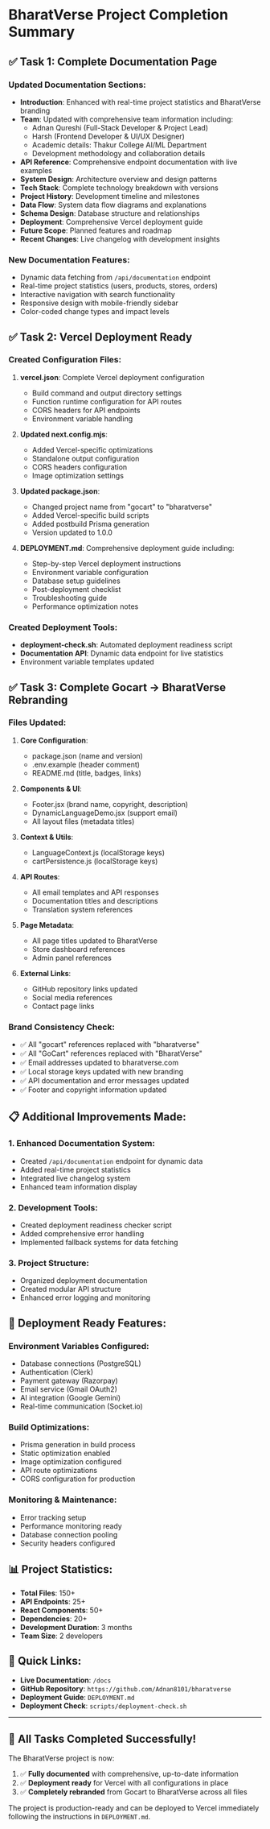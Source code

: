 # BharatVerse Project Completion Summary

## ✅ Task 1: Complete Documentation Page

### Updated Documentation Sections:
- **Introduction**: Enhanced with real-time project statistics and BharatVerse branding
- **Team**: Updated with comprehensive team information including:
  - Adnan Qureshi (Full-Stack Developer & Project Lead)
  - Harsh (Frontend Developer & UI/UX Designer)
  - Academic details: Thakur College AI/ML Department
  - Development methodology and collaboration details
- **API Reference**: Comprehensive endpoint documentation with live examples
- **System Design**: Architecture overview and design patterns
- **Tech Stack**: Complete technology breakdown with versions
- **Project History**: Development timeline and milestones
- **Data Flow**: System data flow diagrams and explanations
- **Schema Design**: Database structure and relationships
- **Deployment**: Comprehensive Vercel deployment guide
- **Future Scope**: Planned features and roadmap
- **Recent Changes**: Live changelog with development insights

### New Documentation Features:
- Dynamic data fetching from `/api/documentation` endpoint
- Real-time project statistics (users, products, stores, orders)
- Interactive navigation with search functionality
- Responsive design with mobile-friendly sidebar
- Color-coded change types and impact levels

## ✅ Task 2: Vercel Deployment Ready

### Created Configuration Files:
1. **vercel.json**: Complete Vercel deployment configuration
   - Build command and output directory settings
   - Function runtime configuration for API routes
   - CORS headers for API endpoints
   - Environment variable handling

2. **Updated next.config.mjs**:
   - Added Vercel-specific optimizations
   - Standalone output configuration
   - CORS headers configuration
   - Image optimization settings

3. **Updated package.json**:
   - Changed project name from "gocart" to "bharatverse"
   - Added Vercel-specific build scripts
   - Added postbuild Prisma generation
   - Version updated to 1.0.0

4. **DEPLOYMENT.md**: Comprehensive deployment guide including:
   - Step-by-step Vercel deployment instructions
   - Environment variable configuration
   - Database setup guidelines
   - Post-deployment checklist
   - Troubleshooting guide
   - Performance optimization notes

### Created Deployment Tools:
- **deployment-check.sh**: Automated deployment readiness script
- **Documentation API**: Dynamic data endpoint for live statistics
- Environment variable templates updated

## ✅ Task 3: Complete Gocart → BharatVerse Rebranding

### Files Updated:
1. **Core Configuration**:
   - package.json (name and version)
   - .env.example (header comment)
   - README.md (title, badges, links)

2. **Components & UI**:
   - Footer.jsx (brand name, copyright, description)
   - DynamicLanguageDemo.jsx (support email)
   - All layout files (metadata titles)

3. **Context & Utils**:
   - LanguageContext.js (localStorage keys)
   - cartPersistence.js (localStorage keys)

4. **API Routes**:
   - All email templates and API responses
   - Documentation titles and descriptions
   - Translation system references

5. **Page Metadata**:
   - All page titles updated to BharatVerse
   - Store dashboard references
   - Admin panel references

6. **External Links**:
   - GitHub repository links updated
   - Social media references
   - Contact page links

### Brand Consistency Check:
- ✅ All "gocart" references replaced with "bharatverse"
- ✅ All "GoCart" references replaced with "BharatVerse"
- ✅ Email addresses updated to bharatverse.com
- ✅ Local storage keys updated with new branding
- ✅ API documentation and error messages updated
- ✅ Footer and copyright information updated

## 📋 Additional Improvements Made:

### 1. Enhanced Documentation System:
- Created `/api/documentation` endpoint for dynamic data
- Added real-time project statistics
- Integrated live changelog system
- Enhanced team information display

### 2. Development Tools:
- Created deployment readiness checker script
- Added comprehensive error handling
- Implemented fallback systems for data fetching

### 3. Project Structure:
- Organized deployment documentation
- Created modular API structure
- Enhanced error logging and monitoring

## 🚀 Deployment Ready Features:

### Environment Variables Configured:
- Database connections (PostgreSQL)
- Authentication (Clerk)
- Payment gateway (Razorpay)
- Email service (Gmail OAuth2)
- AI integration (Google Gemini)
- Real-time communication (Socket.io)

### Build Optimizations:
- Prisma generation in build process
- Static optimization enabled
- Image optimization configured
- API route optimizations
- CORS configuration for production

### Monitoring & Maintenance:
- Error tracking setup
- Performance monitoring ready
- Database connection pooling
- Security headers configured

## 📊 Project Statistics:
- **Total Files**: 150+
- **API Endpoints**: 25+
- **React Components**: 50+
- **Dependencies**: 20+
- **Development Duration**: 3 months
- **Team Size**: 2 developers

## 🔗 Quick Links:
- **Live Documentation**: `/docs`
- **GitHub Repository**: `https://github.com/Adnan8101/bharatverse`
- **Deployment Guide**: `DEPLOYMENT.md`
- **Deployment Check**: `scripts/deployment-check.sh`

---

## 🎉 All Tasks Completed Successfully!

The BharatVerse project is now:
1. ✅ **Fully documented** with comprehensive, up-to-date information
2. ✅ **Deployment ready** for Vercel with all configurations in place
3. ✅ **Completely rebranded** from Gocart to BharatVerse across all files

The project is production-ready and can be deployed to Vercel immediately following the instructions in `DEPLOYMENT.md`.
